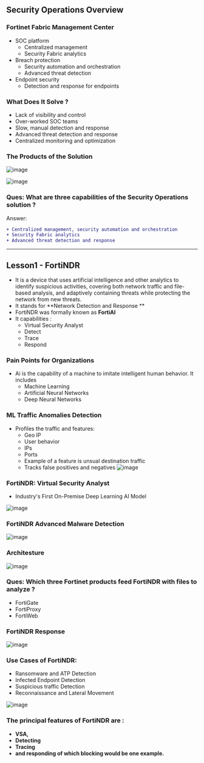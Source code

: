 ## Security Operations Overview

### Fortinet Fabric Management Center
- SOC platform
  * Centralized management
  * Security Fabric analytics
- Breach protection
  * Security automation and orchestration
  * Advanced threat detection
- Endpoint security
  * Detection and response for endpoints
 
 
 ### What Does It Solve ?
 - Lack of visibility and control
 - Over-worked SOC teams
 - Slow, manual detection and response
 - Advanced threat detection and response
 - Centralized monitoring and optimization

### The Products of the Solution

![image](https://user-images.githubusercontent.com/71230412/233008216-e3cd689b-a5af-4946-944a-64c03a92533f.png)

![image](https://user-images.githubusercontent.com/71230412/233008865-028f28e5-328d-4e83-a2ae-c9f62aa57fcc.png)


### Ques: What are three capabilities of the Security Operations solution ?
Answer:
```diff
+ Centralized management, security automation and orchestration
+ Security Fabric analytics
+ Advanced threat detection and response
```
- - -

## Lesson1 - FortiNDR
- It is a device that uses artificial intelligence and other analytics to identify suspicious activities, covering both network traffic and file-based analysis, and adaptively containing threats while protecting the network from new threats.
- It stands for **Network Detection and Response **
- FortiNDR was formally known as **FortiAI**
- It capabilities :
  * Virtual Security Analyst
  * Detect
  * Trace
  * Respond

### Pain Points for Organizations

- Ai is the capability of a machine to imitate intelligent human behavior. It includes
  * Machine Learning
  * Artificial Neural Networks
  * Deep Neural Networks
 
 ### ML Traffic Anomalies Detection
 - Profiles the traffic and features:
   * Geo IP
   * User behavior
   * IPs 
   * Ports
   * Example of a feature is unsual destination traffic
   * Tracks false positives and negatives
![image](https://user-images.githubusercontent.com/71230412/233014518-4e8c33b6-3ab3-4c05-8110-23877e07f5b8.png)

### FortiNDR: Virtual Security Analyst
- Industry's First On-Premise Deep Learning  AI Model

![image](https://user-images.githubusercontent.com/71230412/233014839-3f55e7dd-3ad1-415d-a705-6241687eb7dd.png)

### FortiNDR Advanced Malware Detection

![image](https://user-images.githubusercontent.com/71230412/233015298-a82bc058-03c1-4eec-8ab2-45ca1a3d0a79.png)

### Architesture

![image](https://user-images.githubusercontent.com/71230412/233015747-05c528b3-825d-4342-89d8-ad734eda1fed.png)

### Ques: Which three Fortinet products feed FortiNDR with files to analyze ?
- FortiGate
- FortiProxy
- FortiWeb

### FortiNDR Response 
![image](https://user-images.githubusercontent.com/71230412/233016439-61561c2c-c4f9-4c5c-bf28-5650c9fb256c.png)

### Use Cases of FortiNDR:
- Ransomware and ATP Detection
- Infected Endpoint Detection
- Suspicious traffic Detection
- Reconnaissance and Lateral Movement

![image](https://user-images.githubusercontent.com/71230412/233016869-e53da7de-037d-4338-87f8-d5632b305c56.png)

### The principal features of FortiNDR are :
-  **VSA,**
-  **Detecting**
-  **Tracing**
-  **and responding of which blocking would be one example.**



